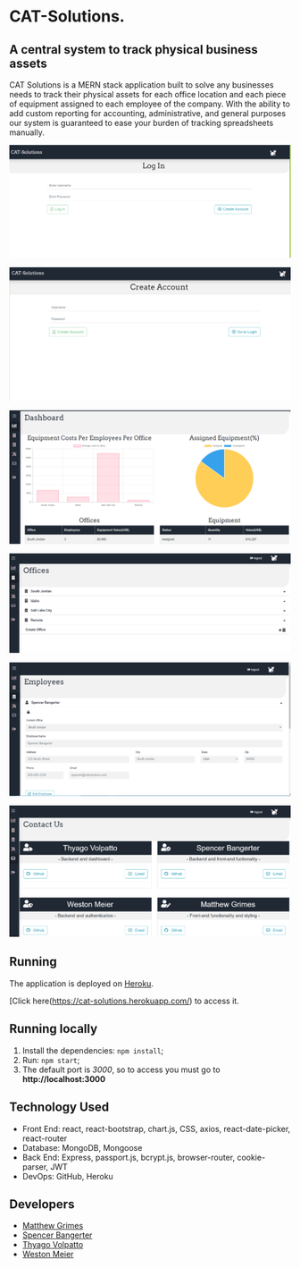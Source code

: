# CAT-Solutions.

## A central system to track physical business assets

CAT Solutions is a MERN stack application built to solve any businesses needs to track their physical assets for each office location and each piece of equipment assigned to each employee of the company. With the ability to add custom reporting for accounting, administrative, and general purposes our system is guaranteed to ease your burden of tracking spreadsheets manually. 

 ![Login](client/public/assets/login.PNG)

 ![Register](client/public/assets/register.PNG)

 ![Dashboard](client/public/assets/dashboard.PNG)

 ![Menu](client/public/assets/menu.PNG)

 ![Form](client/public/assets/form.PNG)

 ![Contact](client/public/assets/contact.PNG)

 ## Running 

 The application is deployed on [Heroku](https://www.heroku.com/home).

 [Click here(https://cat-solutions.herokuapp.com/) to access it.

 ## Running locally

 1. Install the dependencies: ```npm install```;
 2. Run: ```npm start```;
 3. The default  port is *3000*, so to access you must go to **http://localhost:3000**


## Technology Used

* Front End: react, react-bootstrap, chart.js, CSS, axios, react-date-picker, react-router
* Database: MongoDB, Mongoose
* Back End: Express, passport.js, bcrypt.js, browser-router, cookie-parser, JWT
* DevOps: GitHub, Heroku

## Developers 

   * [Matthew Grimes](https://github.com/Matthewlgrimes94)
   * [Spencer Bangerter](https://github.com/SpencerBangerter)
   * [Thyago Volpatto](https://github.com/tvolpatto)
   * [Weston Meier](https://github.com/westonbmeier)


